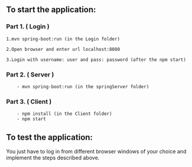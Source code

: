 To start the application:
-----------------------------------------------

### Part 1. ( Login )

    1.mvn spring-boot:run (in the Login folder)

    2.Open browser and enter url localhost:8080

    3.Login with username: user and pass: password (after the npm start)

### Part 2. ( Server )
        - mvn spring-boot:run (in the springServer folder)
    
### Part 3. ( Client )
        - npm install (in the Client folder)
        - npm start

To test the application:
-----------------------------------------------

You just have to log in from different browser windows 
of your choice and implement the steps described above.



